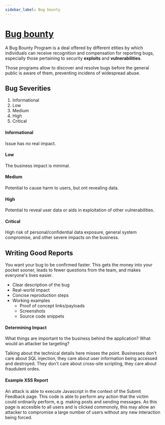```yaml
---
sidebar_label: Bug bounty
---
```


# [Bug bounty](https://en.wikipedia.org/wiki/Bug_bounty_program)

A Bug Bounty Program is a deal offered by different etities by which individuals can receive recognition and compensation for reporting bugs, especially those pertaining to security __exploits__ and __vulnerabilities__.

Those programs allow to discover and resolve bugs before the general public is aware of them, preventing incidens of widespread abuse.

## Bug Severities

1. Informational
2. Low
3. Medium
4. High
5. Critical

#### Informational

Issue has no real impact.

#### Low

The business impact is minimal.

#### Medium

Potential to cause harm to users, but ont revealing data.

#### High

Potential to reveal user data or aids in exploitation of other vulnerabilities.

#### Critical

High risk of personal/confidential data exposure, general system compromise, and other severe impacts on the business.


## Writing Good Reports

You want your bug to be confirmed faster. This gets the money into your pocket sooner, leads to fewer questions from the team, and makes everyone's lives easier.

* Clear description of the bug
* Real-world impact
* Concise reproduction steps
* Working examples
  * Proof of concept links/payloads
  * Screenshots
  * Source code snippets

#### Determining Impact

What things are important to the business behind the application? What would an attacker be targeting?

Talking about the technical details here misses the point. Businesses don't care about SQL injection, they care about user information being accessed and destroyed. They don't care about cross-site scripting, they care about fraudulent ordes.

#### Example XSS Report

An attack is able to execute Javascript in the context of the Submit Feedback page. This code is able to perform any action that the victim could ordinarily perform, e.g. making posts and sending messages. As this page is accesible to all users and is clicked commonoly, this may allow an attacker to compromise a large number of users without any new interaction being forced.
